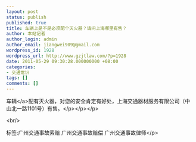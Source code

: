 ```yaml
---
layout: post
status: publish
published: true
title: 车辆上是不是必须配个灭火器？请问上海哪里有售？
author: 本站记者
author_login: admin
author_email: jiangwei909@gmail.com
wordpress_id: 1928
wordpress_url: http://www.gzjtlaw.com/?p=1928
date: 2011-05-29 09:30:28.000000000 +08:00
categories:
- 交通常识
tags: []
comments: []
---
```

<p><a>车辆<&#47;a>配有灭火器，对您的安全肯定有好处，上海交通器材服务有限公司（中山北一路1101号）有售。<&#47;p><&#47;p><&#47;p><br&#47;><p>标签:广州交通事故索赔 广州交通事故赔偿 广州交通事故律师<&#47;p>
